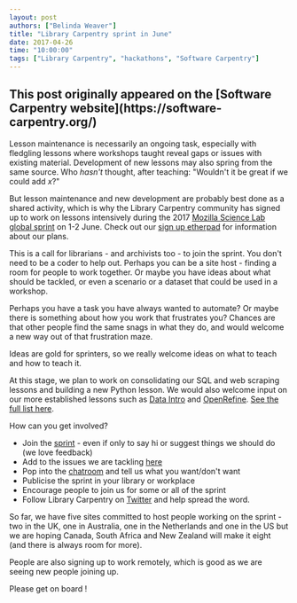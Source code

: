 ```yaml
---
layout: post
authors: ["Belinda Weaver"]
title: "Library Carpentry sprint in June"
date: 2017-04-26
time: "10:00:00"
tags: ["Library Carpentry", "hackathons", "Software Carpentry"]
---
```


<h2>This post originally appeared on the [Software Carpentry website](https://software-carpentry.org/)</h2>

Lesson maintenance is necessarily an ongoing task, especially with fledgling lessons where workshops taught 
reveal gaps or issues with existing material. Development of new lessons 
may also spring from the same source. Who *hasn't* thought, after teaching: "Wouldn't it be great if we could add *x*?"

But lesson maintenance and new development are probably best done as a shared activity, which is why the Library Carpentry community
has signed up to work on lessons intensively during the 2017 [Mozilla Science Lab global sprint](https://mozilla.github.io/global-sprint/) 
on 1-2 June. Check out our [sign up etherpad](http://pad.software-carpentry.org/lc2017) for information about our plans.

This is a call for librarians - and archivists too - to join the sprint. You don't need to
be a coder to help out. Perhaps you can be a site host - finding a room for people to work together. Or maybe you have ideas
about what should be tackled, or even a scenario or a dataset that could be used in a workshop. 

Perhaps you have a task you have always wanted to automate? Or maybe there is something about how you work that
frustrates you? Chances are that other people find the same snags in what they do, and would welcome a new
way out of that frustration maze.

Ideas are gold for sprinters, so we really welcome ideas on what to teach and how to teach it. 

At this stage, we plan to work on consolidating our SQL and web scraping lessons and building a new Python lesson. We would also 
welcome input on our more established lessons such as [Data Intro](https://github.com/data-lessons/library-data-intro) 
and [OpenRefine](https://github.com/data-lessons/library-openrefine). [See the full list here](https://github.com/data-lessons). 

How can you get involved?
 
- Join the [sprint](http://pad.software-carpentry.org/lc2017) - even if only to say hi or suggest things we should do (we love feedback)
- Add to the issues we are tackling [here](https://github.com/LibraryCarpentry/librarycarpentry.github.io/issues/23) 
- Pop into the [chatroom](https://gitter.im/weaverbel/LibraryCarpentry) and tell us what you want/don't want
- Publicise the sprint in your library or workplace
- Encourage people to join us for some or all of the sprint
- Follow Library Carpentry on [Twitter](https://twitter.com/LibCarpentry) and help spread the word.

So far, we have five sites committed to host people working on the sprint - two in the UK, one in Australia, one in 
the Netherlands and one in the US but we are hoping Canada, South Africa and New Zealand will make it eight 
(and there is always room for more). 

People are also signing up to work remotely, which is good as we are seeing new people joining up. 

Please get on board !

